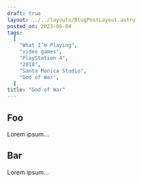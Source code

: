 ```yaml
---
draft: true
layout: ../../layouts/BlogPostLayout.astro
posted_on: 2023-06-04
tags:
  [
    "What I’m Playing",
    "video games",
    "PlayStation 4",
    "2018",
    "Santa Monica Studio",
    "God of War",
  ]
title: "God of War"
---
```


## Foo

Lorem ipsum...

## Bar

Lorem ipsum...
